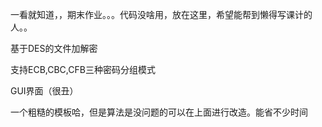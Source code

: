 一看就知道，，期末作业。。。代码没啥用，放在这里，希望能帮到懒得写课计的人。。

基于DES的文件加解密

支持ECB,CBC,CFB三种密码分组模式

GUI界面（很丑）

一个粗糙的模板哈，但是算法是没问题的可以在上面进行改造。能省不少时间




